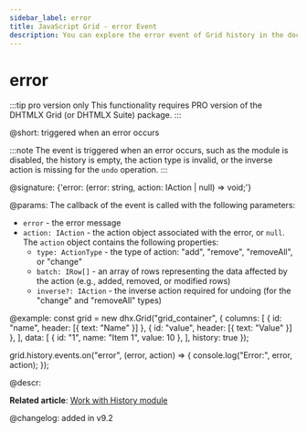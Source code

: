 ```yaml
---
sidebar_label: error
title: JavaScript Grid - error Event 
description: You can explore the error event of Grid history in the documentation of the DHTMLX JavaScript UI library. Browse developer guides and API reference, try out code examples and live demos, and download a free 30-day evaluation version of DHTMLX Suite.
---
```


# error

:::tip pro version only 
This functionality requires PRO version of the DHTMLX Grid (or DHTMLX Suite) package.
:::

@short: triggered when an error occurs

:::note
The event is triggered when an error occurs, such as the module is disabled, the history is empty, the action type is invalid, or the inverse action is missing for the `undo` operation.
:::

@signature: {'error: (error: string, action: IAction | null) => void;'}

@params:
The callback of the event is called with the following parameters:
- `error` - the error message
- `action: IAction` - the action object associated with the error, or `null`. The `action` object contains the following properties:
    - `type: ActionType` - the type of action: "add", "remove", "removeAll", or "change"
    - `batch: IRow[]` - an array of rows representing the data affected by the action (e.g., added, removed, or modified rows)
    - `inverse?: IAction` - the inverse action required for undoing (for the "change" and "removeAll" types)
    
@example:
const grid = new dhx.Grid("grid_container", {
    columns: [
        { id: "name", header: [{ text: "Name" }] },
        { id: "value", header: [{ text: "Value" }] },
    ],
    data: [
        { id: "1", name: "Item 1", value: 10 },
    ],
    history: true
});

grid.history.events.on("error", (error, action) => {
    console.log("Error:", error, action);
});

@descr:

**Related article**: [Work with History module](grid/usage_history.md)


@changelog:
added in v9.2